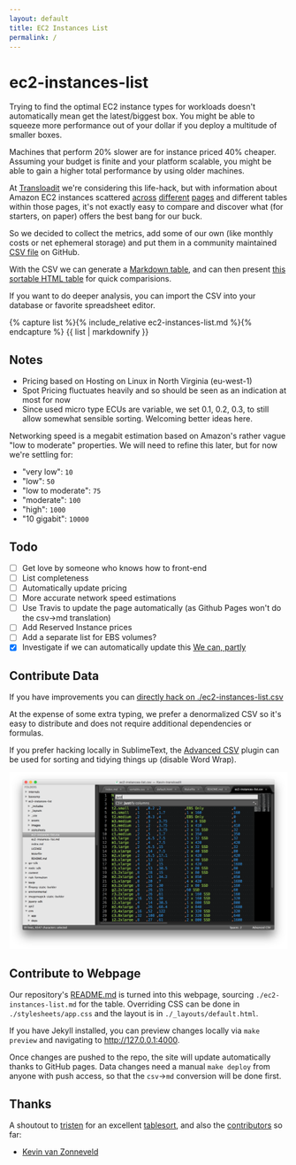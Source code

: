 ```yaml
---
layout: default
title: EC2 Instances List
permalink: /
---
```


# ec2-instances-list

Trying to find the optimal EC2 instance types for workloads doesn't automatically mean get the latest/biggest box. You might be able to squeeze more performance out of your dollar if you deploy a multitude of smaller boxes.

Machines that perform 20% slower are for instance priced 40% cheaper. Assuming your budget is finite and your platform scalable, you might be able to gain a higher total performance by using older machines.

At [Transloadit](https://transloadit.com) we're considering this life-hack, but with information about Amazon EC2 instances scattered [across](https://aws.amazon.com/blogs/aws/new-c4-instances/) [different](https://aws.amazon.com/ec2/pricing/) [pages](https://aws.amazon.com/ec2/previous-generation/) and different tables within those pages, it's not exactly easy to compare and discover what (for starters, on paper) offers the best bang for our buck.

So we decided to collect the metrics, add some of our own (like monthly costs or net ephemeral storage) and put them in a community maintained [CSV file](https://github.com/transloadit/ec2-instances-list/blob/gh-pages/ec2-instances-list.csv) on GitHub.

With the CSV we can generate a [Markdown table](https://github.com/transloadit/ec2-instances-list/blob/gh-pages/ec2-instances-list.md), and can then present [this sortable HTML table](https://transloadit.github.io/ec2-instances-list#data) for quick comparisions.

If you want to do deeper analysis, you can import the CSV into your database or favorite spreadsheet editor.

<a name="data"></a>

<div class="sortable">
{% capture list %}{% include_relative ec2-instances-list.md %}{% endcapture %}
{{ list | markdownify }}
</div>

## Notes

 - Pricing based on Hosting on Linux in North Virginia (eu-west-1)
 - Spot Pricing fluctuates heavily and so should be seen as an indication at most for now
 - Since used micro type ECUs are variable, we set 0.1, 0.2, 0.3, to still allow somewhat sensible sorting. Welcoming better ideas here.

Networking speed is a megabit estimation based on Amazon's rather vague "low to moderate" properties. We will need to refine this later, but for now we're settling for:

 - "very low": `10`
 - "low": `50`
 - "low to moderate": `75`
 - "moderate": `100`
 - "high": `1000`
 - "10 gigabit": `10000`

## Todo

 - [ ] Get love by someone who knows how to front-end
 - [ ] List completeness
 - [ ] Automatically update pricing
 - [ ] More accurate network speed estimations
 - [ ] Use Travis to update the page automatically (as Github Pages won't do the csv->md translation)
 - [ ] Add Reserved Instance prices
 - [ ] Add a separate list for EBS volumes?
 - [x] Investigate if we can automatically update this [We can, partly](http://stackoverflow.com/questions/7334035/get-ec2-pricing-programmatically)

## Contribute Data

If you have improvements you can [directly hack on ./ec2-instances-list.csv](https://github.com/transloadit/ec2-instances-list/edit/gh-pages/ec2-instances-list.csv)

At the expense of some extra typing, we prefer a denormalized CSV so it's easy to distribute and does not require additional dependencies or formulas.

If you prefer hacking locally in SublimeText, the [Advanced CSV](https://github.com/wadetb/Sublime-Text-Advanced-CSV) plugin can be used for sorting and tidying things up (disable Word Wrap).

![](./images/sublime-text.png)

## Contribute to Webpage

Our repository's [README.md](https://github.com/transloadit/ec2-instances-list/edit/gh-pages/README.md) is turned into this webpage, sourcing `./ec2-instances-list.md` for the table. Overriding CSS can be done in `./stylesheets/app.css` and the layout is in `./_layouts/default.html`.

If you have Jekyll installed, you can preview changes locally via `make preview` and navigating to http://127.0.0.1:4000.

Once changes are pushed to the repo, the site will update automatically thanks to GitHub pages. Data changes need a manual `make deploy` from anyone with push access, so that the `csv`->`md` conversion will be done first.

## Thanks

A shoutout to [tristen](https://github.com/tristen) for an excellent [tablesort](https://github.com/tristen/tablesort), and also the [contributors](https://github.com/transloadit/ec2-instances-list/graphs/contributors) so far:

 - [Kevin van Zonneveld](https://github.com/kvz)



